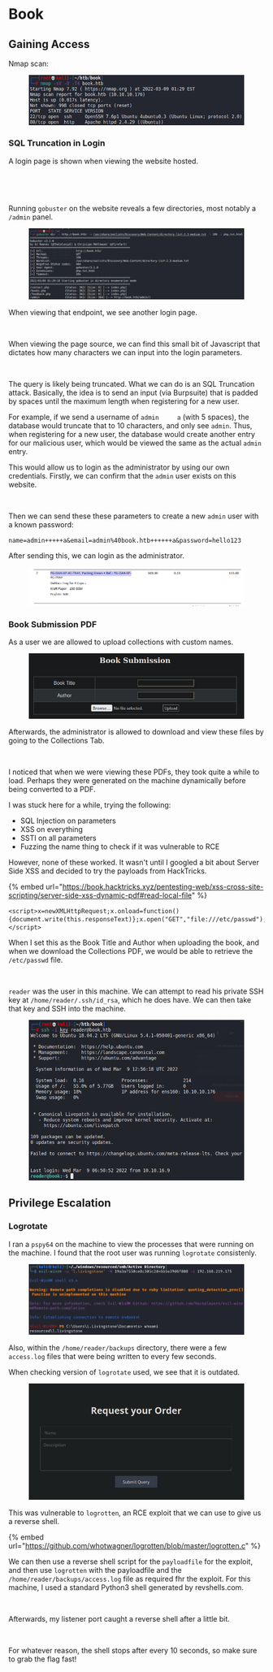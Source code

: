 # Book

## Gaining Access

Nmap scan:

<figure><img src="../../../.gitbook/assets/image (5) (1) (5) (1).png" alt=""><figcaption></figcaption></figure>

### SQL Truncation in Login

A login page is shown when viewing the website hosted.

<figure><img src="../../../.gitbook/assets/image (36) (4).png" alt=""><figcaption><p><br></p></figcaption></figure>

Running `gobuster` on the website reveals a few directories, most notably a `/admin` panel.

<figure><img src="../../../.gitbook/assets/image (1) (3) (3) (1).png" alt=""><figcaption></figcaption></figure>

When viewing that endpoint, we see another login page.

<figure><img src="../../../.gitbook/assets/image (29) (4).png" alt=""><figcaption></figcaption></figure>

When viewing the page source, we can find this small bit of Javascript that dictates how many characters we can input into the login parameters.

<figure><img src="../../../.gitbook/assets/image (18) (7) (1).png" alt=""><figcaption></figcaption></figure>

The query is likely being truncated. What we can do is an SQL Truncation attack. Basically, the idea is to send an input (via Burpsuite) that is padded by spaces until the maximum length when registering for a new user.

For example, if we send a username of `admin     a` (with 5 spaces), the database would truncate that to 10 characters, and only see `admin`. Thus, when registering for a new user, the database would create another entry for our malicious user, which would be viewed the same as the actual `admin` entry.&#x20;

This would allow us to login as the administrator by using our own credentials. Firstly, we can confirm that the `admin` user exists on this website.

<figure><img src="../../../.gitbook/assets/image (4) (2) (3) (1).png" alt=""><figcaption></figcaption></figure>

Then we can send these these parameters to create a new `admin` user with a known password:

```markup
name=admin+++++a&email=admin%40book.htb++++++a&password=hello123
```

After sending this, we can login as the administrator.

<figure><img src="../../../.gitbook/assets/image (20) (1) (2).png" alt=""><figcaption></figcaption></figure>

### Book Submission PDF

As a user we are allowed to upload collections with custom names.

<figure><img src="../../../.gitbook/assets/image (33) (1) (3).png" alt=""><figcaption></figcaption></figure>

Afterwards, the administrator is allowed to download and view these files by going to the Collections Tab.

<figure><img src="../../../.gitbook/assets/image (8) (2) (3).png" alt=""><figcaption></figcaption></figure>

I noticed that when we were viewing these PDFs, they took quite a while to load. Perhaps they were generated on the machine dynamically before being converted to a PDF.

I was stuck here for a while, trying the following:

* SQL Injection on parameters
* XSS on everything
* SSTI on all parameters
* Fuzzing the name thing to check if it was vulnerable to RCE

However, none of these worked. It wasn't until I googled a bit about Server Side XSS and decided to try the payloads from HackTricks.

{% embed url="https://book.hacktricks.xyz/pentesting-web/xss-cross-site-scripting/server-side-xss-dynamic-pdf#read-local-file" %}

```markup
<script>x=newXMLHttpRequest;x.onload=function(){document.write(this.responseText)};x.open("GET","file:///etc/passwd");x.send();</script>
```

When I set this as the Book Title and Author when uploading the book, and when we download the Collections PDF, we would be able to retrieve the `/etc/passwd` file.

<figure><img src="../../../.gitbook/assets/image (2) (1) (1) (2).png" alt=""><figcaption></figcaption></figure>

`reader` was the user in this machine. We can attempt to read his private SSH key at `/home/reader/.ssh/id_rsa`, which he does have. We can then take that key and SSH into the machine.

<figure><img src="../../../.gitbook/assets/image (30) (2) (3).png" alt=""><figcaption></figcaption></figure>

## Privilege Escalation

### Logrotate

I ran a `pspy64` on the machine to view the processes that were running on the machine. I found that the root user was running `logrotate` consistenly.

<figure><img src="../../../.gitbook/assets/image (31) (4).png" alt=""><figcaption></figcaption></figure>

Also, within the `/home/reader/backups` directory, there were a few `access.log` files that were   being written to every few seconds.&#x20;

When checking version of `logrotate` used, we see that it is outdated.

<figure><img src="../../../.gitbook/assets/image (28) (5).png" alt=""><figcaption></figcaption></figure>

This was vulnerable to `logrotten`, an RCE exploit that we can use to give us a reverse shell.

{% embed url="https://github.com/whotwagner/logrotten/blob/master/logrotten.c" %}

We can then use a reverse shell script for the `payloadfile` for the exploit, and then use `logrotten` with the payloadfile and the `/home/reader/backups/access.log` file as required fhr the exploit. For this machine, I used a standard Python3 shell generated by revshells.com.

<figure><img src="../../../.gitbook/assets/image (34) (6).png" alt=""><figcaption></figcaption></figure>

Afterwards, my listener port caught a reverse shell after a little bit.

<figure><img src="../../../.gitbook/assets/image (32) (1) (3).png" alt=""><figcaption></figcaption></figure>

For whatever reason, the shell stops after every 10 seconds, so make sure to grab the flag fast!
